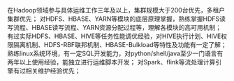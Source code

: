 在Hadoop领域参与具体运维工作三年及以上，集群规模大于200台优先，多租户集群优先；
对HDFS、HBASE、YARN等模块的底层原理掌握，熟练掌握HDFS读写流程、HBASE读写流程、YARN资源分配过程等，理解各模块的高可用机制；
有过实际HDFS、HBASE、HIVE等任务性能调优经验，对HIVE执行计划、HIVE权限隔离机制、HDFS-RBF联邦机制、HBASE-Bulkload等特性及功能有一定了解；
熟练linux系统环境，有一定SQL开发能力，对python/shell/java至少一门语言有两年以上使用经验，能独立进行运维脚本开发；
对Spark、flink等流处理计算引擎有过相关维护经验优先；